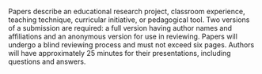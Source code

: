 Papers describe an educational research project, classroom experience,
teaching technique, curricular initiative, or pedagogical tool. Two
versions of a submission are required: a full version having author
names and affiliations and an anonymous version for use in reviewing.
Papers will undergo a blind reviewing process and must not exceed six
pages. Authors will have approximately 25 minutes for their
presentations, including questions and answers.